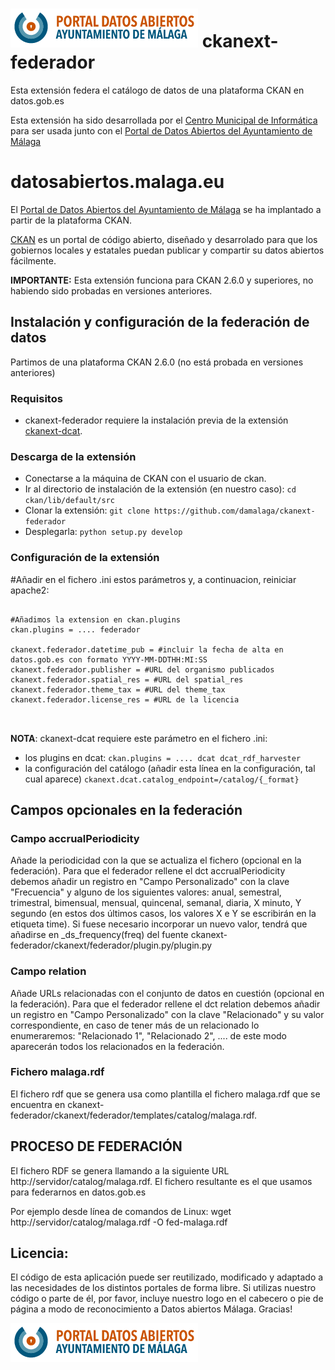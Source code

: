
![Logo datos abiertos Málaga](https://github.com/damalaga/ckanext-malaga/blob/master/ckanext/malaga/public/images/logoportaldatosabiertos.png)
ckanext-federador
=================
Esta extensión federa el catálogo de datos de una plataforma CKAN en datos.gob.es

Esta extensión ha sido desarrollada por el [Centro Municipal de Informática](http://cemi.malaga.eu) para ser usada junto con el [Portal de Datos Abiertos del Ayuntamiento de Málaga](http://datosabiertos.malaga.eu) 

datosabiertos.malaga.eu
=======================

El [Portal de Datos Abiertos del Ayuntamiento de Málaga](http://datosabiertos.malaga.eu) se ha implantado a partir de la plataforma CKAN.

[CKAN](http://ckan.org) es un portal de código abierto, diseñado y desarrolado para que los gobiernos locales y estatales puedan publicar y compartir su datos abiertos fácilmente. 

<b>IMPORTANTE:</b>
Esta extensión funciona para CKAN 2.6.0 y superiores, no habiendo sido probadas en versiones anteriores.

## Instalación y configuración de la federación de datos

Partimos de una plataforma CKAN 2.6.0 (no está probada en versiones anteriores)

### Requisitos
* ckanext-federador requiere la instalación previa de la extensión [ckanext-dcat](https://github.com/ckan/ckanext-dcat).

### Descarga de la extensión

* Conectarse a la máquina de CKAN con el usuario de ckan.
* Ir al directorio de instalación de la extensión (en nuestro caso): `cd ckan/lib/default/src`
* Clonar la extensión: `git clone https://github.com/damalaga/ckanext-federador`
* Desplegarla: `python setup.py develop`

### Configuración de la extensión
#Añadir en el fichero .ini estos parámetros y, a continuacion, reiniciar apache2:
<pre>
<code>
#Añadimos la extension en ckan.plugins
ckan.plugins = .... federador

ckanext.federador.datetime_pub = #incluir la fecha de alta en datos.gob.es con formato YYYY-MM-DDTHH:MI:SS
ckanext.federador.publisher = #URL del organismo publicados
ckanext.federador.spatial_res = #URL del spatial_res
ckanext.federador.theme_tax = #URL del theme_tax
ckanext.federador.license_res = #URL de la licencia

</code>
</pre>

<b>NOTA</b>: ckanext-dcat requiere este parámetro en el fichero .ini:
* los plugins en dcat: `ckan.plugins = .... dcat dcat_rdf_harvester`
* la configuración del catálogo (añadir esta línea en la configuración, tal cual aparece) `ckanext.dcat.catalog_endpoint=/catalog/{_format}`

## Campos opcionales en la federación

### Campo accrualPeriodicity
Añade la periodicidad con la que se actualiza el fichero (opcional en la federación).
Para que el federador rellene el dct accrualPeriodicity debemos añadir un registro en "Campo Personalizado" con la clave "Frecuencia" y alguno de los siguientes valores:
anual, semestral, trimestral, bimensual, mensual, quincenal, semanal, diaria, X minuto, Y segundo (en estos dos últimos casos, los valores X e Y se escribirán en la etiqueta time).
Si fuese necesario incorporar un nuevo valor, tendrá que añadirse en _ds_frequency(freq) del fuente ckanext-federador/ckanext/federador/plugin.py/plugin.py

### Campo relation
Añade URLs relacionadas con el conjunto de datos en cuestión (opcional en la federación).
Para que el federador rellene el dct relation debemos añadir un registro en "Campo Personalizado" con la clave "Relacionado" y su valor correspondiente, en caso de tener más de un relacionado lo enumeraremos:
"Relacionado 1", "Relacionado 2", .... de este modo aparecerán todos los relacionados en la federación.

### Fichero malaga.rdf
El fichero rdf que se genera usa como plantilla el fichero malaga.rdf que se encuentra en ckanext-federador/ckanext/federador/templates/catalog/malaga.rdf.


## PROCESO DE FEDERACIÓN

El fichero RDF se genera llamando a la siguiente URL http://servidor/catalog/malaga.rdf. El fichero resultante es el que usamos para federarnos en datos.gob.es

Por ejemplo desde línea de comandos de Linux: wget http://servidor/catalog/malaga.rdf -O fed-malaga.rdf

## Licencia:

El código de esta aplicación puede ser reutilizado, modificado y adaptado a las necesidades de los distintos portales de forma libre. Si utilizas nuestro código o parte de él, por favor, incluye nuestro logo en el cabecero o pie de página a modo de reconocimiento a Datos abiertos Málaga. Gracias! 


![Logo datos abiertos Málaga](https://github.com/damalaga/ckanext-malaga/blob/master/ckanext/malaga/public/images/logoportaldatosabiertos.png)


